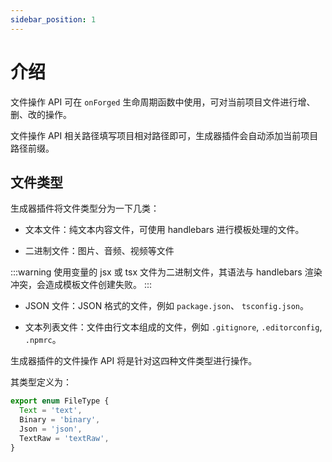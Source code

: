 ```yaml
---
sidebar_position: 1
---
```


# 介绍

文件操作 API 可在 `onForged` 生命周期函数中使用，可对当前项目文件进行增、删、改的操作。

文件操作 API 相关路径填写项目相对路径即可，生成器插件会自动添加当前项目路径前缀。

## 文件类型

生成器插件将文件类型分为一下几类：

- 文本文件：纯文本内容文件，可使用 handlebars 进行模板处理的文件。

- 二进制文件：图片、音频、视频等文件

:::warning
使用变量的 jsx 或 tsx 文件为二进制文件，其语法与 handlebars 渲染冲突，会造成模板文件创建失败。
:::

- JSON 文件：JSON 格式的文件，例如 `package.json`、 `tsconfig.json`。

- 文本列表文件：文件由行文本组成的文件，例如 `.gitignore`, `.editorconfig`, `.npmrc`。

生成器插件的文件操作 API 将是针对这四种文件类型进行操作。

其类型定义为：
```ts
export enum FileType {
  Text = 'text',
  Binary = 'binary',
  Json = 'json',
  TextRaw = 'textRaw',
}
```
